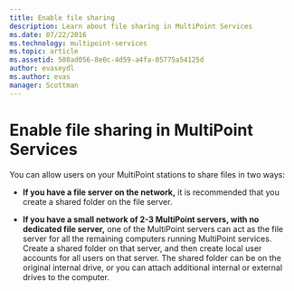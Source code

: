 ```yaml
---
title: Enable file sharing
description: Learn about file sharing in MultiPoint Services
ms.date: 07/22/2016
ms.technology: multipoint-services
ms.topic: article
ms.assetid: 508ad056-8e0c-4d59-a4fa-05775a54125d
author: evaseydl
ms.author: evas
manager: Scottman
---
```

# Enable file sharing in MultiPoint Services
You can allow users on your MultiPoint stations to share files in two ways:

-   **If you have a file server on the network,** it is recommended that you create a shared folder on the file server.

-   **If you have a small network of 2-3 MultiPoint servers, with no dedicated file server,** one of the MultiPoint servers can act as the file server for all the remaining computers running MultiPoint services. Create a shared folder on that server, and then create local user accounts for all users on that server. The shared folder can be on the original internal drive, or you can attach additional internal or external drives to the computer.

